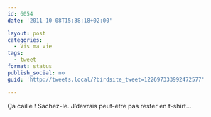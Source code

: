 ```yaml
---
id: 6054
date: '2011-10-08T15:38:18+02:00'

layout: post
categories:
  - Vis ma vie
tags:
  - tweet
format: status
publish_social: no
guid: 'http://tweets.local/?birdsite_tweet=122697333992472577'

---
```


Ça caille ! Sachez-le. J’devrais peut-être pas rester en t-shirt…